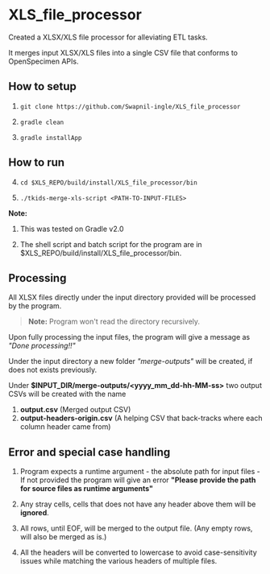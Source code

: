 # XLS_file_processor

Created a XLSX/XLS file processor for alleviating ETL tasks. 

It merges input XLSX/XLS files into a single CSV file that conforms to OpenSpecimen APIs.

## How to setup

1. `git clone https://github.com/Swapnil-ingle/XLS_file_processor`

2. `gradle clean`

3. `gradle installApp`

## How to run

4. `cd $XLS_REPO/build/install/XLS_file_processor/bin`

5. `./tkids-merge-xls-script <PATH-TO-INPUT-FILES>`

**Note:**

1. This was tested on Gradle v2.0

2. The shell script and batch script for the program are in $XLS_REPO/build/install/XLS_file_processor/bin.

## Processing

All XLSX files directly under the input directory provided will be processed by the program.
> **Note:** Program won't read the directory recursively.

Upon fully processing the input files, the program will give a message as *"Done processing!!"*

Under the input directory a new folder *"merge-outputs"* will be created, if does not exists previously. 

Under **$INPUT_DIR/merge-outputs/<yyyy_mm_dd-hh-MM-ss>** two output CSVs will be created with the name 
1. **output.csv** (Merged output CSV)
2. **output-headers-origin.csv** (A helping CSV that back-tracks where each column header came from)

## Error and special case handling

1. Program expects a runtime argument - the absolute path for input files - If not provided the program will give an error **"Please provide the path for source files as runtime arguments"**

2. Any stray cells, cells that does not have any header above them will be **ignored**.

3. All rows, until EOF, will be merged to the output file. (Any empty rows, will also be merged as is.)

4. All the headers will be converted to lowercase to avoid case-sensitivity issues while matching the various headers of multiple files.
